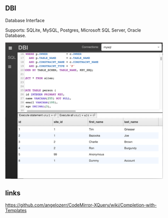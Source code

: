 DBI
---

Database Interface

Supports: SQLite, MySQL, Postgres, Microsoft SQL Server, Oracle Database.

![screenshot](https://github.com/apla/dbi/raw/master/www/screenshot.png)


## links

https://github.com/angelozerr/CodeMirror-XQuery/wiki/Completion-with-Templates
